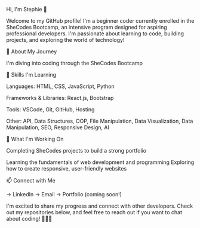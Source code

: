 
Hi, I'm Stephie 👋

Welcome to my GitHub profile! I'm a beginner coder currently enrolled in the SheCodes Bootcamp, an intensive program designed for aspiring professional developers. I'm passionate about learning to code, building projects, and exploring the world of technology!


🌟 About My Journey

I'm diving into coding through the SheCodes Bootcamp



🔧 Skills I'm Learning

Languages: HTML, CSS, JavaScript, Python

Frameworks & Libraries: React.js, Bootstrap

Tools: VSCode, Git, GitHub, Hosting

Other: API, Data Structures, OOP, File Manipulation, Data Visualization, Data Manipulation, SEO, Responsive Design, AI



🚀 What I'm Working On

Completing SheCodes projects to build a strong portfolio

Learning the fundamentals of web development and programming
Exploring how to create responsive, user-friendly websites



📫 Connect with Me

→ LinkedIn 
→ Email
→ Portfolio (coming soon!)

I'm excited to share my progress and connect with other developers. Check out my repositories below, and feel free to reach out if you want to chat about coding! 👩🏼‍💻


